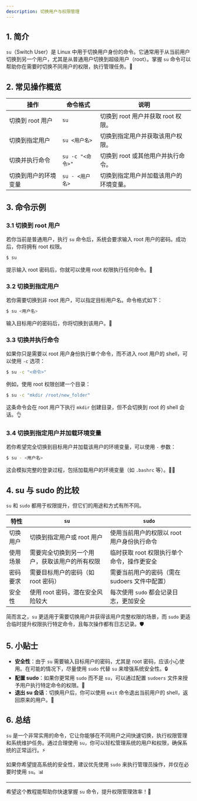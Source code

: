 ```yaml
---
description: 切换用户与权限管理
---
```




## 1. 简介

`su`（Switch User）是 Linux 中用于切换用户身份的命令。它通常用于从当前用户切换到另一个用户，尤其是从普通用户切换到超级用户（root）。掌握 `su` 命令可以帮助你在需要时切换不同用户的权限，执行管理任务。🔑

## 2. 常见操作概览

| 操作                | 命令格式                         | 说明                           |
|---------------------|----------------------------------|--------------------------------|
| 切换到 root 用户      | `su`                             | 切换到 root 用户并获取 root 权限。 |
| 切换到指定用户       | `su <用户名>`                    | 切换到指定用户并获取该用户权限。  |
| 切换并执行命令       | `su -c "<命令>"`                 | 切换到 root 或其他用户并执行命令。  |
| 切换到用户的环境变量  | `su - <用户名>`                   | 切换到指定用户并加载该用户的环境变量。 |

## 3. 命令示例

### 3.1 切换到 root 用户

若你当前是普通用户，执行 `su` 命令后，系统会要求输入 root 用户的密码。成功后，你将拥有 root 权限。

```bash
$ su
```

提示输入 root 密码后，你就可以使用 root 权限执行任何命令。🔐

### 3.2 切换到指定用户

若你需要切换到非 root 用户，可以指定目标用户名。命令格式如下：

```bash
$ su <用户名>
```

输入目标用户的密码后，你将切换到该用户。🔄

### 3.3 切换并执行命令

如果你只是需要以 root 用户身份执行单个命令，而不进入 root 用户的 shell，可以使用 `-c` 选项：

```bash
$ su -c "<命令>"
```

例如，使用 root 权限创建一个目录：

```bash
$ su -c "mkdir /root/new_folder"
```

这条命令会在 root 用户下执行 `mkdir` 创建目录，但不会切换到 root 的 shell 会话。👌

### 3.4 切换到指定用户并加载环境变量

若你希望完全切换到目标用户并加载该用户的环境变量，可以使用 `-` 参数：

```bash
$ su - <用户名>
```

这会模拟完整的登录过程，包括加载用户的环境变量（如 `.bashrc` 等）。👨‍💻

## 4. su 与 sudo 的比较

`su` 和 `sudo` 都用于权限提升，但它们的用途和方式有所不同。

| 特性               | `su`                                    | `sudo`                                   |
|--------------------|-----------------------------------------|------------------------------------------|
| 切换用户           | 切换到指定用户或 root 用户              | 使用当前用户的权限以 root 用户身份执行命令  |
| 使用场景           | 需要完全切换到另一个用户，获取该用户的所有权限 | 临时获取 root 权限执行单个命令，操作更安全 |
| 密码要求           | 需要目标用户的密码（如 root 密码）      | 需要当前用户的密码（需在 sudoers 文件中配置） |
| 安全性             | 使用 root 密码，潜在安全风险较大        | 每次使用 `sudo` 都会记录日志，更加安全   |

简而言之，`su` 更适用于需要切换用户并获得该用户完整权限的场景，而 `sudo` 更适合临时提升权限执行特定命令，且每次操作都有日志记录。🛡️

## 5. 小贴士

- **安全性**：由于 `su` 需要输入目标用户的密码，尤其是 root 密码，应该小心使用。在可能的情况下，尽量使用 `sudo` 代替 `su` 来增强系统安全性。🔒
- **配置 sudo**：如果你更常用 `sudo` 而不是 `su`，可以通过配置 `sudoers` 文件来授予用户执行特定命令的权限。🔧
- **退出 su 会话**：切换用户后，你可以使用 `exit` 命令退出当前用户的 shell，返回原来的用户。👋

## 6. 总结

`su` 是一个非常实用的命令，它让你能够在不同用户之间快速切换，执行权限管理和系统维护任务。通过合理使用 `su`，你可以轻松管理系统的用户和权限，确保系统的正常运行。⚡

如果你希望提高系统的安全性，建议优先使用 `sudo` 来执行管理员操作，并仅在必要时使用 `su`。📊

---

希望这个教程能帮助你快速掌握 `su` 命令，提升权限管理效率！🚀

